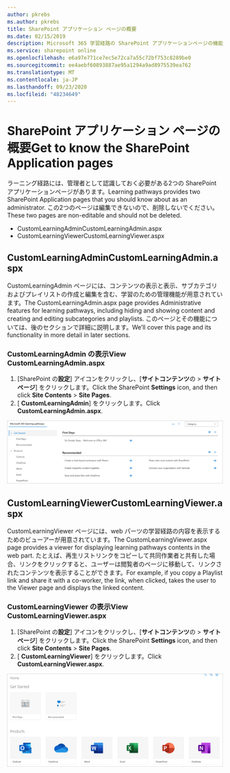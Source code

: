 ```yaml
---
author: pkrebs
ms.author: pkrebs
title: SharePoint アプリケーション ページの概要
ms.date: 02/15/2019
description: Microsoft 365 学習経路の SharePoint アプリケーションページの機能について説明します。
ms.service: sharepoint online
ms.openlocfilehash: e6a97e771ce7ec5e72ca7a55c72bf753c8289be0
ms.sourcegitcommit: ee4aebf60893887ae95a1294a9ad8975539ea762
ms.translationtype: MT
ms.contentlocale: ja-JP
ms.lasthandoff: 09/23/2020
ms.locfileid: "48234649"
---
```

# <a name="get-to-know-the-sharepoint-application-pages"></a><span data-ttu-id="3ecc7-103">SharePoint アプリケーション ページの概要</span><span class="sxs-lookup"><span data-stu-id="3ecc7-103">Get to know the SharePoint Application pages</span></span>

<span data-ttu-id="3ecc7-104">ラーニング経路には、管理者として認識しておく必要がある2つの SharePoint アプリケーションページがあります。</span><span class="sxs-lookup"><span data-stu-id="3ecc7-104">Learning pathways provides two SharePoint Application pages that you should know about as an administrator.</span></span> <span data-ttu-id="3ecc7-105">この2つのページは編集できないので、削除しないでください。</span><span class="sxs-lookup"><span data-stu-id="3ecc7-105">These two pages are non-editable and should not be deleted.</span></span> 

- <span data-ttu-id="3ecc7-106">CustomLearningAdmin</span><span class="sxs-lookup"><span data-stu-id="3ecc7-106">CustomLearningAdmin.aspx</span></span>
- <span data-ttu-id="3ecc7-107">CustomLearningViewer</span><span class="sxs-lookup"><span data-stu-id="3ecc7-107">CustomLearningViewer.aspx</span></span>

## <a name="customlearningadminaspx"></a><span data-ttu-id="3ecc7-108">CustomLearningAdmin</span><span class="sxs-lookup"><span data-stu-id="3ecc7-108">CustomLearningAdmin.aspx</span></span>

<span data-ttu-id="3ecc7-109">CustomLearningAdmin ページには、コンテンツの表示と表示、サブカテゴリおよびプレイリストの作成と編集を含む、学習のための管理機能が用意されています。</span><span class="sxs-lookup"><span data-stu-id="3ecc7-109">The CustomLearningAdmin.aspx page provides Administrative features for learning pathways, including hiding and showing content and creating and editing subcategories and playlists.</span></span> <span data-ttu-id="3ecc7-110">このページとその機能については、後のセクションで詳細に説明します。</span><span class="sxs-lookup"><span data-stu-id="3ecc7-110">We’ll cover this page and its functionality in more detail in later sections.</span></span>

### <a name="view-customlearningadminaspx"></a><span data-ttu-id="3ecc7-111">CustomLearningAdmin の表示</span><span class="sxs-lookup"><span data-stu-id="3ecc7-111">View CustomLearningAdmin.aspx</span></span>

1. <span data-ttu-id="3ecc7-112">[SharePoint の**設定**] アイコンをクリックし、[**サイトコンテンツ**の  >  **サイトページ**] をクリックします。</span><span class="sxs-lookup"><span data-stu-id="3ecc7-112">Click the SharePoint **Settings** icon, and then click **Site Contents** > **Site Pages**.</span></span> 
2. <span data-ttu-id="3ecc7-113">[ **CustomLearningAdmin**] をクリックします。</span><span class="sxs-lookup"><span data-stu-id="3ecc7-113">Click **CustomLearningAdmin.aspx**.</span></span> 

![cg-adminapppage.png](media/cg-adminapppage.png)

## <a name="customlearningvieweraspx"></a><span data-ttu-id="3ecc7-115">CustomLearningViewer</span><span class="sxs-lookup"><span data-stu-id="3ecc7-115">CustomLearningViewer.aspx</span></span>
<span data-ttu-id="3ecc7-116">CustomLearningViewer ページには、web パーツの学習経路の内容を表示するためのビューアーが用意されています。</span><span class="sxs-lookup"><span data-stu-id="3ecc7-116">The CustomLearningViewer.aspx page provides a viewer for displaying learning pathways contents in the web part.</span></span> <span data-ttu-id="3ecc7-117">たとえば、再生リストリンクをコピーして共同作業者と共有した場合、リンクをクリックすると、ユーザーは閲覧者のページに移動して、リンクされたコンテンツを表示することができます。</span><span class="sxs-lookup"><span data-stu-id="3ecc7-117">For example, if you copy a Playlist link and share it with a co-worker, the link, when clicked, takes the user to the Viewer page and displays the linked content.</span></span> 

### <a name="view-customlearningvieweraspx"></a><span data-ttu-id="3ecc7-118">CustomLearningViewer の表示</span><span class="sxs-lookup"><span data-stu-id="3ecc7-118">View CustomLearningViewer.aspx</span></span>

1. <span data-ttu-id="3ecc7-119">[SharePoint の**設定**] アイコンをクリックし、[**サイトコンテンツ**の  >  **サイトページ**] をクリックします。</span><span class="sxs-lookup"><span data-stu-id="3ecc7-119">Click the SharePoint **Settings** icon, and then click **Site Contents** > **Site Pages**.</span></span> 
2. <span data-ttu-id="3ecc7-120">[ **CustomLearningViewer**] をクリックします。</span><span class="sxs-lookup"><span data-stu-id="3ecc7-120">Click **CustomLearningViewer.aspx**.</span></span> 

![cg-viewerapppage.png](media/cg-viewerapppage.png)

